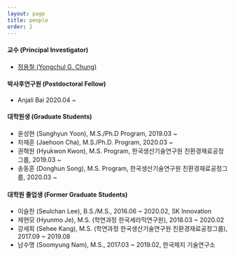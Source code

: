 ```yaml
---
layout: page
title: people
order: 2
---
```

#### 교수 (Principal Investigator)
- [정용철 (Yongchul G. Chung)](http://gregchung.github.io/professor/)

#### 박사후연구원 (Postdoctoral Fellow)
- Anjali Bai 2020.04 ~ 

#### 대학원생 (Graduate Students)
- 윤성현 (Sunghyun Yoon), M.S./Ph.D Program, 2019.03 ~
- 차재훈 (Jaehoon Cha), M.S./Ph.D. Program, 2020.03 ~
- 권혁원 (Hyukwon Kwon), M.S. Program, 한국생산기술연구원 친환경재료공정그룹, 2019.03 ~
- 송동훈 (Donghun Song), M.S. Program, 한국생산기술연구원 친환경재료공정그룹, 2020.03 ~

#### 대학원 졸업생 (Former Graduate Students)
- 이슬찬 (Seulchan Lee), B.S./M.S., 2016.06 ~ 2020.02, SK Innovation
- 제현모 (Hyunmo Je), M.S. (학연과정 한국세라믹연구원), 2018.03 ~ 2020.02
- 강세희 (Sehee Kang), M.S. (학연과정 한국생산기술연구원 친환경재료공정그룹), 2017.09 ~ 2019.08
- 남수명 (Soomyung Nam), M.S., 2017.03 ~ 2019.02, 한국제지 기술연구소
